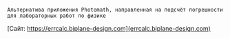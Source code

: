 ```
Альтернатива приложения Photomath, направленная на подсчёт погрешности для лабораторных работ по физике
```

[Сайт: https://errcalc.biplane-design.com](errcalc.biplane-design.com)
